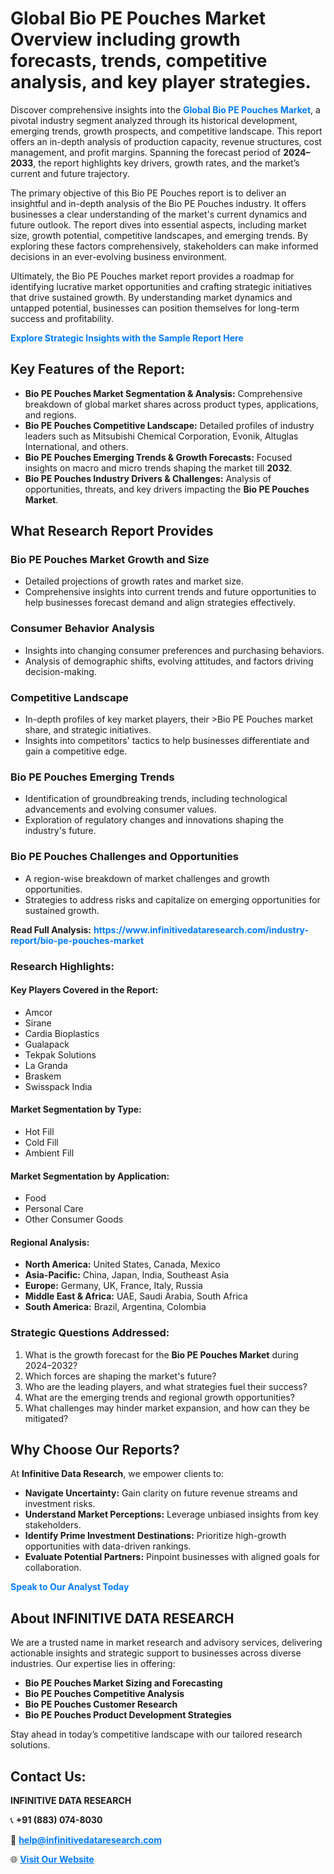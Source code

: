 <h1>Global Bio PE Pouches Market Overview including growth forecasts, trends, competitive analysis, and key player strategies.</h1>
<p>
Discover comprehensive insights into the 
<a href="https://www.infinitivedataresearch.com/industry-report/bio-pe-pouches-market" rel="dofollow" style="color: #007BFF; text-decoration: none;"><strong>Global Bio PE Pouches Market</strong></a>, a pivotal industry segment analyzed through its historical development, emerging trends, growth prospects, and competitive landscape. This report offers an in-depth analysis of production capacity, revenue structures, cost management, and profit margins. Spanning the forecast period of <strong>2024–2033</strong>, the report highlights key drivers, growth rates, and the market’s current and future trajectory.
</p>
<p>
The primary objective of this Bio PE Pouches report is to deliver an insightful and in-depth analysis of the Bio PE Pouches industry. It offers businesses a clear understanding of the market's current dynamics and future outlook. The report dives into essential aspects, including market size, growth potential, competitive landscapes, and emerging trends. By exploring these factors comprehensively, stakeholders can make informed decisions in an ever-evolving business environment.
</p>
<p>
Ultimately, the Bio PE Pouches market report provides a roadmap for identifying lucrative market opportunities and crafting strategic initiatives that drive sustained growth. By understanding market dynamics and untapped potential, businesses can position themselves for long-term success and profitability.
</p>
<p>
<a href="https://www.infinitivedataresearch.com/request-sample/reportId=105245" style="color: #007BFF; text-decoration: none;"><strong>Explore Strategic Insights with the Sample Report Here</strong></a>
</p>

<h2>Key Features of the Report:</h2>
<ul>
<li><strong>Bio PE Pouches Market Segmentation & Analysis:</strong> Comprehensive breakdown of global market shares across product types, applications, and regions.</li>
<li><strong>Bio PE Pouches Competitive Landscape:</strong> Detailed profiles of industry leaders such as Mitsubishi Chemical Corporation, Evonik, Altuglas International, and others.</li>
<li><strong>Bio PE Pouches Emerging Trends & Growth Forecasts:</strong> Focused insights on macro and micro trends shaping the market till <strong>2032</strong>.</li>
<li><strong>Bio PE Pouches Industry Drivers & Challenges:</strong> Analysis of opportunities, threats, and key drivers impacting the <strong>Bio PE Pouches Market</strong>.</li>
</ul>

<h2>What Research Report Provides</h2>
<h3>Bio PE Pouches Market Growth and Size</h3>
<ul>
<li>Detailed projections of growth rates and market size.</li>
<li>Comprehensive insights into current trends and future opportunities to help businesses forecast demand and align strategies effectively.</li>
</ul>

<h3>Consumer Behavior Analysis</h3>
<ul>
<li>Insights into changing consumer preferences and purchasing behaviors.</li>
<li>Analysis of demographic shifts, evolving attitudes, and factors driving decision-making.</li>
</ul>

<h3>Competitive Landscape</h3>
<ul>
<li>In-depth profiles of key market players, their >Bio PE Pouches market share, and strategic initiatives.</li>
<li>Insights into competitors' tactics to help businesses differentiate and gain a competitive edge.</li>
</ul>

<h3>Bio PE Pouches Emerging Trends</h3>
<ul>
<li>Identification of groundbreaking trends, including technological advancements and evolving consumer values.</li>
<li>Exploration of regulatory changes and innovations shaping the industry's future.</li>
</ul>

<h3>Bio PE Pouches Challenges and Opportunities</h3>
<ul>
<li>A region-wise breakdown of market challenges and growth opportunities.</li>
<li>Strategies to address risks and capitalize on emerging opportunities for sustained growth.</li>
</ul>
<p><strong>Read Full Analysis:</strong> <a href="https://www.infinitivedataresearch.com/industry-report/bio-pe-pouches-market" rel="dofollow" style="color: #007BFF; text-decoration: none;"><strong>https://www.infinitivedataresearch.com/industry-report/bio-pe-pouches-market</strong></a></p>
<h3>Research Highlights:</h3>
<h4>Key Players Covered in the Report:</h4>
<ul><li>Amcor</li><li>Sirane</li><li>Cardia Bioplastics</li><li>Gualapack</li><li>Tekpak Solutions</li><li>La Granda</li><li>Braskem</li><li>Swisspack India</li></ul>
<h4>Market Segmentation by Type:</h4>
<ul><li>Hot Fill</li><li>Cold Fill</li><li>Ambient Fill</li></ul>
<h4>Market Segmentation by Application:</h4>
<ul><li>Food</li><li>Personal Care</li><li>Other Consumer Goods</li></ul>

<h4>Regional Analysis:</h4>
<ul>
<li><strong>North America:</strong> United States, Canada, Mexico</li>
<li><strong>Asia-Pacific:</strong> China, Japan, India, Southeast Asia</li>
<li><strong>Europe:</strong> Germany, UK, France, Italy, Russia</li>
<li><strong>Middle East & Africa:</strong> UAE, Saudi Arabia, South Africa</li>
<li><strong>South America:</strong> Brazil, Argentina, Colombia</li>
</ul>

<h3>Strategic Questions Addressed:</h3>
<ol>
<li>What is the growth forecast for the <strong>Bio PE Pouches Market</strong> during 2024–2032?</li>
<li>Which forces are shaping the market's future?</li>
<li>Who are the leading players, and what strategies fuel their success?</li>
<li>What are the emerging trends and regional growth opportunities?</li>
<li>What challenges may hinder market expansion, and how can they be mitigated?</li>
</ol>

<h2>Why Choose Our Reports?</h2>
<p>At <strong>Infinitive Data Research</strong>, we empower clients to:</p>
<ul>
<li><strong>Navigate Uncertainty:</strong> Gain clarity on future revenue streams and investment risks.</li>
<li><strong>Understand Market Perceptions:</strong> Leverage unbiased insights from key stakeholders.</li>
<li><strong>Identify Prime Investment Destinations:</strong> Prioritize high-growth opportunities with data-driven rankings.</li>
<li><strong>Evaluate Potential Partners:</strong> Pinpoint businesses with aligned goals for collaboration.</li>
</ul>
<p><a href="https://www.infinitivedataresearch.com/industry-report/bio-pe-pouches-market" rel="dofollow" style="color: #007BFF; text-decoration: none;"><strong>Speak to Our Analyst Today</strong></a></p>

<h2>About INFINITIVE DATA RESEARCH</h2>
<p>We are a trusted name in market research and advisory services, delivering actionable insights and strategic support to businesses across diverse industries. Our expertise lies in offering:</p>
<ul>
<li><strong>Bio PE Pouches Market Sizing and Forecasting</strong></li>
<li><strong>Bio PE Pouches Competitive Analysis</strong></li>
<li><strong>Bio PE Pouches Customer Research</strong></li>
<li><strong>Bio PE Pouches Product Development Strategies</strong></li>
</ul>
<p>Stay ahead in today’s competitive landscape with our tailored research solutions.</p>

<h2>Contact Us:</h2>
<p><strong>INFINITIVE DATA RESEARCH</strong></p>
<p>📞 <strong>+91 (883) 074-8030</strong></p>
<p>📧 <strong><a href="mailto:help@infinitivedataresearch.com" style="color: #007BFF;">help@infinitivedataresearch.com</a></strong></p>
<p>🌐 <strong><a href="https://www.infinitivedataresearch.com" rel="dofollow" style="color: #007BFF;">Visit Our Website</a></strong></p>